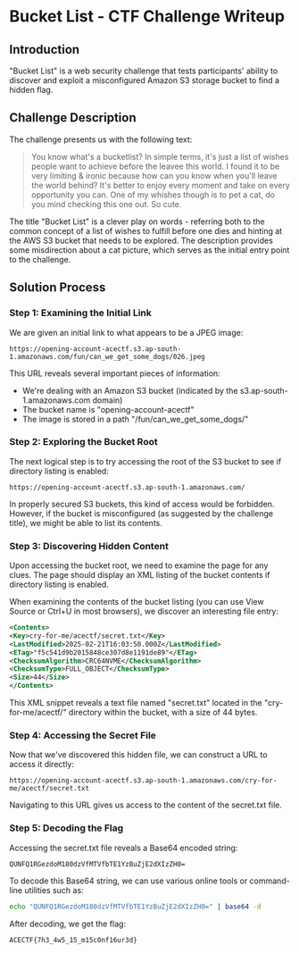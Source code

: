 # Bucket List - CTF Challenge Writeup

## Introduction
"Bucket List" is a web security challenge that tests participants' ability to discover and exploit a misconfigured Amazon S3 storage bucket to find a hidden flag.

## Challenge Description
The challenge presents us with the following text:

> You know what's a bucketlist? In simple terms, it's just a list of wishes people want to achieve before the leavee this world. I found it to be very limiting & ironic because how can you know when you'll leave the world behind? It's better to enjoy every moment and take on every opportunity you can. One of my whishes though is to pet a cat, do you mind checking this one out. So cute.

The title "Bucket List" is a clever play on words - referring both to the common concept of a list of wishes to fulfill before one dies and hinting at the AWS S3 bucket that needs to be explored. The description provides some misdirection about a cat picture, which serves as the initial entry point to the challenge.

## Solution Process

### Step 1: Examining the Initial Link
We are given an initial link to what appears to be a JPEG image:
```
https://opening-account-acectf.s3.ap-south-1.amazonaws.com/fun/can_we_get_some_dogs/026.jpeg
```

This URL reveals several important pieces of information:
- We're dealing with an Amazon S3 bucket (indicated by the s3.ap-south-1.amazonaws.com domain)
- The bucket name is "opening-account-acectf"
- The image is stored in a path "/fun/can_we_get_some_dogs/"

### Step 2: Exploring the Bucket Root
The next logical step is to try accessing the root of the S3 bucket to see if directory listing is enabled:
```
https://opening-account-acectf.s3.ap-south-1.amazonaws.com/
```

In properly secured S3 buckets, this kind of access would be forbidden. However, if the bucket is misconfigured (as suggested by the challenge title), we might be able to list its contents.

### Step 3: Discovering Hidden Content
Upon accessing the bucket root, we need to examine the page for any clues. The page should display an XML listing of the bucket contents if directory listing is enabled.

When examining the contents of the bucket listing (you can use View Source or Ctrl+U in most browsers), we discover an interesting file entry:

```xml
<Contents>
<Key>cry-for-me/acectf/secret.txt</Key>
<LastModified>2025-02-21T16:03:50.000Z</LastModified>
<ETag>"f5c541d9b2015848ce307d8e1191de89"</ETag>
<ChecksumAlgorithm>CRC64NVME</ChecksumAlgorithm>
<ChecksumType>FULL_OBJECT</ChecksumType>
<Size>44</Size>
</Contents>
```

This XML snippet reveals a text file named "secret.txt" located in the "cry-for-me/acectf/" directory within the bucket, with a size of 44 bytes.

### Step 4: Accessing the Secret File
Now that we've discovered this hidden file, we can construct a URL to access it directly:
```
https://opening-account-acectf.s3.ap-south-1.amazonaws.com/cry-for-me/acectf/secret.txt
```

Navigating to this URL gives us access to the content of the secret.txt file.

### Step 5: Decoding the Flag
Accessing the secret.txt file reveals a Base64 encoded string:
```
QUNFQ1RGezdoM180dzVfMTVfbTE1YzBuZjE2dXIzZH0=
```

To decode this Base64 string, we can use various online tools or command-line utilities such as:
```bash
echo "QUNFQ1RGezdoM180dzVfMTVfbTE1YzBuZjE2dXIzZH0=" | base64 -d
```

After decoding, we get the flag:
```
ACECTF{7h3_4w5_15_m15c0nf16ur3d}
```
